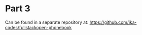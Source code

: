 # Part 3

Can be found in a separate repository at:
<https://github.com/ika-codes/fullstackopen-phonebook>

